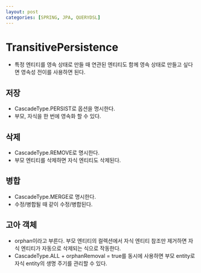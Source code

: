 ```yaml
---
layout: post
categories: [SPRING, JPA, QUERYDSL]
---
```


# TransitivePersistence

- 특정 엔티티를 영속 상태로 만들 때 연관된 엔티티도 함께 영속 상태로 만들고 싶다면 영속성 전이를 사용하면 된다.

## 저장
- CascadeType.PERSIST로 옵션을 명시한다.
- 부모, 자식을 한 번에 영속화 할 수 있다.

## 삭제
- CascadeType.REMOVE로 명시한다.
- 부모 엔티티를 삭제하면 자식 엔티티도 삭제된다.

## 병합
- CascadeType.MERGE로 명시한다.
- 수정/병합될 때 같이 수정/병합된다.

## 고아 객체
- orphan이라고 부른다. 부모 엔티티의 컬렉션에서 자식 엔티티 참조만 제거하면 자식 엔티티가 자동으로 삭제되는 식으로 작동한다.
- CascadeType.ALL + orphanRemoval = true를 동시에 사용하면 부모 entity로 자식 entity의 생명 주기를 관리할 수 있다.